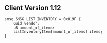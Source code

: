 ## Client Version 1.12

```rust,ignore
smsg SMSG_LIST_INVENTORY = 0x019F {
    Guid vendor;    
    u8 amount_of_items;    
    ListInventoryItem[amount_of_items] items;    
}

```

